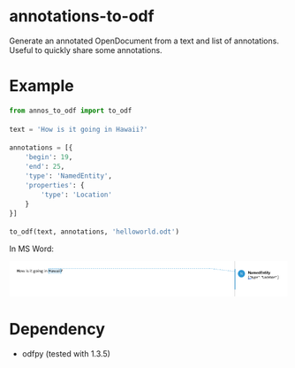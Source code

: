 # annotations-to-odf
Generate an annotated OpenDocument from a text and list of annotations. Useful to quickly share some annotations.

# Example

```python
from annos_to_odf import to_odf

text = 'How is it going in Hawaii?'

annotations = [{
    'begin': 19,
    'end': 25,
    'type': 'NamedEntity',
    'properties': {
        'type': 'Location'
    }
}]

to_odf(text, annotations, 'helloworld.odt')

```

In MS Word:

![alt text](https://raw.githubusercontent.com/ewoij/annotations-to-odf/master/readme_images/helloworld_output.png)

# Dependency
 - odfpy (tested with 1.3.5)